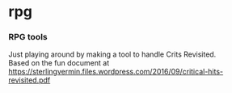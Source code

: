 # rpg
### RPG tools
Just playing around by making a tool to handle Crits Revisited.  
Based on the fun document at https://sterlingvermin.files.wordpress.com/2016/09/critical-hits-revisited.pdf
